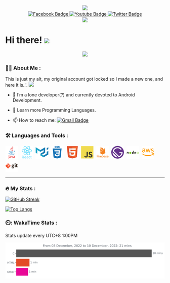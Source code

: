 
<div id="header" align="center">
  <img src="https://cdn.dribbble.com/users/94656/screenshots/1141726/terminal2.gif" width="200"/>
</div>
<div id="badges" align="center">
  <a href="https://facebook.com/kim.hajin91">
    <img src="https://img.shields.io/badge/Facebook-blue?style=for-the-badge&logo=facebook&logoColor=white" alt="Facebook Badge"/>
  </a>
  <a href="https://youtube.com/seuriin">
    <img src="https://img.shields.io/badge/YouTube-red?style=for-the-badge&logo=youtube&logoColor=white" alt="Youtube Badge"/>
  </a>
  <a href="https://twitter.com/seuriin">
    <img src="https://img.shields.io/badge/Twitter-blue?style=for-the-badge&logo=twitter&logoColor=white" alt="Twitter Badge"/>
  </a>
</div>
<div align="center">
   <img src="https://komarev.com/ghpvc/?username=your-github-username&style=flat-square&color=blue" align="center"/>
</div>

<h1>
  Hi there!
  <img src="https://media.giphy.com/media/hvRJCLFzcasrR4ia7z/giphy.gif" width="30px"/>
</h1>

<div align="center">
  <img src="https://developer.android.com/static/guide/practices/ui_guidelines/images/NB_Icon_Mask_Shapes_Ext_02.gif" width="300"/>
</div>

### :man_technologist: About Me :

This is just my alt, my original account got locked so I made a new one, and here it is..'. <img src="https://media.giphy.com/media/WUlplcMpOCEmTGBtBW/giphy.gif" width="30"> 

- :telescope: I’m a lone developer(?) and currently devoted to Android Development.

- :seedling: Learn more Programming Languages.

- :mailbox: How to reach me: [![Gmail Badge](https://img.shields.io/badge/Gmail-blue?style=flat&logo=gmail&logoColor=white)](seuriin@gmail.com)

### :hammer_and_wrench: Languages and Tools :

<div>
  <img src="https://github.com/devicons/devicon/blob/master/icons/java/java-original-wordmark.svg" title="Java" alt="Java" width="40" height="40"/>&nbsp;
  <img src="https://github.com/devicons/devicon/blob/master/icons/react/react-original-wordmark.svg" title="React" alt="React" width="40" height="40"/>&nbsp;
  <img src="https://github.com/devicons/devicon/blob/master/icons/materialui/materialui-original.svg" title="Material UI" alt="Material UI" width="40" height="40"/>&nbsp;
  <img src="https://github.com/devicons/devicon/blob/master/icons/css3/css3-plain-wordmark.svg"  title="CSS3" alt="CSS" width="40" height="40"/>&nbsp;
  <img src="https://github.com/devicons/devicon/blob/master/icons/html5/html5-original.svg" title="HTML5" alt="HTML" width="40" height="40"/>&nbsp;
  <img src="https://github.com/devicons/devicon/blob/master/icons/javascript/javascript-original.svg" title="JavaScript" alt="JavaScript" width="40" height="40"/>&nbsp;
  <img src="https://github.com/devicons/devicon/blob/master/icons/firebase/firebase-plain-wordmark.svg" title="Firebase" alt="Firebase" width="40" height="40"/>&nbsp;
  <img src="https://github.com/devicons/devicon/blob/master/icons/gatsby/gatsby-original.svg" title="Gatsby"  alt="Gatsby" width="40" height="40"/>&nbsp;
  <img src="https://github.com/devicons/devicon/blob/master/icons/nodejs/nodejs-original-wordmark.svg" title="NodeJS" alt="NodeJS" width="40" height="40"/>&nbsp;
  <img src="https://github.com/devicons/devicon/blob/master/icons/amazonwebservices/amazonwebservices-plain-wordmark.svg" title="AWS" alt="AWS" width="40" height="40"/>&nbsp;
  <img src="https://github.com/devicons/devicon/blob/master/icons/git/git-original-wordmark.svg" title="Git" **alt="Git" width="40" height="40"/>
</div>

---

### :fire: My Stats :

[![GitHub Streak](http://github-readme-streak-stats.herokuapp.com?user=SSL-ACTX&theme=highcontrast&border_radius=10&fire=DD2727&ring=5BBADD)](https://git.io/streak-stats)

[![Top Langs](https://github-readme-stats.vercel.app/api/top-langs/?username=SSL-ACTX&layout=compact&theme=highcontrast)](https://github.com/anuraghazra/github-readme-stats)


### ⏲️: WakaTime Stats :

<p>Stats update every UTC+8 1:00PM</p>

<img
  src="https://github.com/SSL-ACTX/SSL-ACTX/blob/main/images/stat.svg"
  alt="WakaTime Stats"
/>




